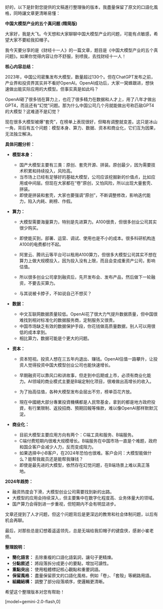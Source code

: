 好的，以下是針對您提供的文稿進行整理後的版本，我盡量保留了原文的口語化風格，同時讓文章更清晰易懂：

**中国大模型产业的五个真问题 (精简版)**

大家好，我是大飞。今天想和大家聊聊中国大模型产业的问题，可能有点敏感，希望大家不要給我扣帽子。

我今天要分享的是《财经十一人》的一篇文章，题目是《中国大模型产业的五个真问题》。如果你觉得内容让你不舒服，别喷我，去找财经十一人！

**核心内容总结：**

2023年，中国公司密集发布大模型，数量超过130个。但在ChatGPT发布之前，产业界和投资界其实并不看好OpenAI。OpenAI成功后，大家一窝蜂跟进，想快速做出能实际应用的大模型。但事实真是如此吗？

OpenAI砸了很多钱在算力上，也花了很多精力在数据和人才上，用了八年才做出GPT4，而且还有“幻觉”问题。那为什么中国公司几个月就能做出号称匹敌GPT4的大模型？这难道不是幻觉？

现在很多大模型被爆“套壳”，在榜单上表现很好，但略有调整就变差。这只是冰山一角，背后有五个问题：模型本身、算力、数据、资本和商业化，它们互为因果，无法独立解决。

**具体问题分析：**

*   **模型本身：**

    *   国产大模型主要有三类：原创、套壳开源、拼装。原创最少，因为需要技术积累和持续投入，风险高。
    *   当市场上已经有足够好的基础大模型，公司应该挖掘新的价值点，比如应用或中间层。但现在大家都在“卷”原创，又怕风险，所以出现大量套壳、拼装。
    *   即使是拼装和套壳，大家也要强调“原创”，不断调整修改，影响迭代能力，陷入内耗、刷榜、作假。
*   **算力：**

    *   大模型需要海量算力，特别是先进算力。A100很贵，但很多创业公司其实很少购买。
    *   即使能买到，部署、运营、调试、使用也是不小的成本。很多科研机构连A100的电费都付不起。
    *   阿里云、腾讯云等平台可以租用A100算力，但很多大模型公司其实不想在算力上做大规模投入，因为投入没有上限，而且会变成重资产公司，影响估值。
    *   所以很多创业公司拿到融资后，先开发布会、发布产品，然后做下一轮融资，不要去买算力。

    *   与其说被卡脖子，不如说自己不想买？
*   **数据：**

    *   中文互联网数据质量较低。OpenAI花了很大力气提升数据质量，但中国很难找到相对标准化的数据服务商，定制服务又很贵。
    *   中国市场缺乏有效的数据保护手段，你花钱做高质量数据，别人可以用很低的成本拿到。
    *   相比算力，数据可能是个更大的问题。

*   **资本：**

    *   资本短视。投资人想在三五年内退出、赚钱。OpenAI估值一路攀升，让投资人觉得投资中国大模型创业公司也能快速增长。
    *   早期融资可以靠风口和讲故事，但走到中后期或上市，必须有商业化能力。AI领域的商业模式主要是B端定制化项目，很难做出高增长的收入。
    *   为了抬高估值，各种大模型发布会层出不穷，榜单百花齐放。

    *   現在中國絕大部分專業投資機構都是人民幣基金，拿到的都是地方政府投資，有行業限制、返投招商、預期回報等條款，难以像OpenAI那样默默沉淀。
*   **商业化：**

    *   目前大模型主要应用方向有两个：C端工具和服务、B端服务。
    *   C端付费短期内很难大规模增长。B端服务在中国市场一直是个难题，政府和国企客户会减少人力，反而变成阻力。
    *   如果选择中小B客户，在2024年恐怕也很难。客户会问：大模型能做什么？能帮我裁员还是能帮我赚钱？
    *   即使是最先进的大模型，依然存在幻觉问题，在B端场景上难以真正落地。

**2024年趋势：**

*   融资热度会下滑，大模型创业公司需要找到新的出路。
*   大模型的应用会持续深入，但主要集中在数字化程度高、业务体量大的领域。
*   国产算力会得到进一步重视，但短期内不会有明显进步。

文章还提到了人才问题，但这个问题背后是更深远的教育和社会体制问题，以后有机会再聊。

最后，对那些总是幻想着遥遥领先，总是无端给我扣帽子的键盘侠，感谢小崔老师。

**整理說明：**

*   **簡化語言：** 去除重複的口語化語氣詞，讓句子更精煉。
*   **分點敘述：** 將段落拆分成更小的要點，增加可讀性。
*   **重點突出：** 使用粗體標記核心觀點和重要詞語。
*   **保留風格：** 盡量保留原文的口語化風格，例如「卷」、「套殼」等網路用語。
*   **組織結構：** 調整了部分段落順序，使邏輯更清晰。

希望这个整理版本对您有帮助！

[model=gemini-2.0-flash,0]
